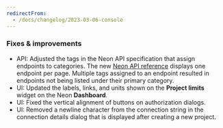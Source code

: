 ```yaml
---
redirectFrom:
  - /docs/changelog/2023-03-06-console
---
```


### Fixes & improvements

- API: Adjusted the tags in the Neon API specification that assign endpoints to categories. The new [Neon API reference](https://api-docs.neon.tech/reference/getting-started-with-neon-api) displays one endpoint per page. Multiple tags assigned to an endpoint resulted in endpoints not being listed under their primary category.
- UI: Updated the labels, links, and units shown on the **Project limits** widget on the Neon **Dashboard**.
- UI: Fixed the vertical alignment of buttons on authorization dialogs.
- UI: Removed a newline character from the connection string in the connection details dialog that is displayed after creating a new project.
